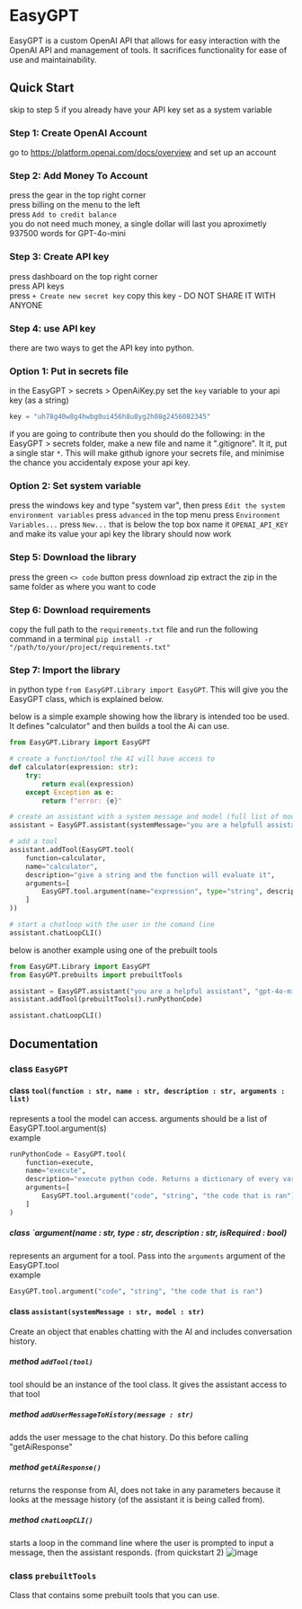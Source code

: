 # EasyGPT
EasyGPT is a custom OpenAI API that allows for easy interaction with the OpenAI API and management of tools. It sacrifices functionality for ease of use and maintainability.

## Quick Start
skip to step 5 if you already have your API key set as a system variable

### Step 1: Create OpenAI Account
go to https://platform.openai.com/docs/overview and set up an account

### Step 2: Add Money To Account
press the gear in the top right corner\
press billing on the menu to the left\
press `Add to credit balance`\
you do not need much money, a single dollar will last you aproximetly 937500 words for GPT-4o-mini

### Step 3: Create API key
press dashboard on the top right corner\
press API keys\
press `+ Create new secret key`
copy this key - DO NOT SHARE IT WITH ANYONE

### Step 4: use API key
there are two ways to get the API key into python.
### Option 1: Put in secrets file
in the EasyGPT > secrets > OpenAiKey.py set the `key` variable to your api key (as a string)
```Python
key = "uh78g40w8g4hwbg0ui456h8u0yg2h08g2456082345"
```
if you are going to contribute then you should do the following:
in the EasyGPT > secrets folder, make a new file and name it ".gitignore". It it, put a single star `*`. This will make github ignore your secrets file, and minimise the chance you accidentaly expose your api key.

### Option 2: Set system variable
press the windows key and type "system var", then press `Edit the system environment variables`
press `advanced` in the top menu
press `Environment Variables...`
press `New...` that is below the top box
name it `OPENAI_API_KEY` and make its value your api key
the library should now work


### Step 5: Download the library
press the green `<> code` button
press download zip
extract the zip in the same folder as where you want to code

### Step 6: Download requirements
copy the full path to the `requirements.txt` file and run the following command in a terminal `pip install -r "/path/to/your/project/requirements.txt"`

### Step 7: Import the library
in python type `from EasyGPT.Library import EasyGPT`. This will give you the EasyGPT class, which is explained below.


below is a simple example showing how the library is intended too be used. It defines "calculator" and then builds a tool the Ai can use.
```python
from EasyGPT.Library import EasyGPT

# create a function/tool the AI will have access to
def calculator(expression: str):
    try:
        return eval(expression)
    except Exception as e:
        return f"error: {e}"

# create an assistant with a system message and model (full list of models can be found on OpenAI's website)
assistant = EasyGPT.assistant(systemMessage="you are a helpfull assistant", model="gpt-4o-mini")

# add a tool
assistant.addTool(EasyGPT.tool(
    function=calculator, 
    name="calculator", 
    description="give a string and the function will evaluate it",
    arguments=[
        EasyGPT.tool.argument(name="expression", type="string", description="the expression that is evaluated")
    ]
))

# start a chatloop with the user in the comand line
assistant.chatLoopCLI()
```
below is another example using one of the prebuilt tools
```python
from EasyGPT.Library import EasyGPT
from EasyGPT.prebuilts import prebuiltTools

assistant = EasyGPT.assistant("you are a helpful assistant", "gpt-4o-mini")
assistant.addTool(prebuiltTools().runPythonCode)

assistant.chatLoopCLI()
```
## Documentation
### class `EasyGPT`
#### class `tool(function : str, name : str, description : str, arguments : list)`
represents a tool the model can access. arguments should be a list of EasyGPT.tool.argument(s)\
example
```python
runPythonCode = EasyGPT.tool(
    function=execute,
    name="execute",
    description="execute python code. Returns a dictionary of every variable in the code.",
    arguments=[
        EasyGPT.tool.argument("code", "string", "the code that is ran")
    ]
) 
```

##### class `argument(name : str, type : str, description : str, isRequired : bool)
represents an argument for a tool. Pass into the `arguments` argument of the EasyGPT.tool\
example
```python
EasyGPT.tool.argument("code", "string", "the code that is ran")
```

#### class `assistant(systemMessage : str, model : str)`
Create an object that enables chatting with the AI and includes conversation history.
##### method `addTool(tool)`
tool should be an instance of the tool class. It gives the assistant access to that tool

##### method `addUserMessageToHistory(message : str)`
adds the user message to the chat history. Do this before calling "getAiResponse"

##### method `getAiResponse()`
returns the response from AI, does not take in any parameters because it looks at the message history (of the assistant it is being called from).

##### method `chatLoopCLI()`
starts a loop in the command line where the user is prompted to input a message, then the assistant responds.
(from quickstart 2)
![image](https://github.com/user-attachments/assets/755c4d20-909a-4efd-953e-087a7951e893)

### class `prebuiltTools`
Class that contains some prebuilt tools that you can use.
